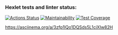 ### Hexlet tests and linter status:
[![Actions Status](https://github.com/veter0ck/frontend-project-44/workflows/hexlet-check/badge.svg)](https://github.com/veter0ck/frontend-project-44/actions)
[![Maintainability](https://api.codeclimate.com/v1/badges/b15d3e6dc27a1855fdf6/maintainability)](https://codeclimate.com/github/veter0ck/frontend-project-44/maintainability)
[![Test Coverage](https://api.codeclimate.com/v1/badges/b15d3e6dc27a1855fdf6/test_coverage)](https://codeclimate.com/github/veter0ck/frontend-project-44/test_coverage)

https://asciinema.org/a/3zfp1lQo1DQSds5L1ciXIw82H